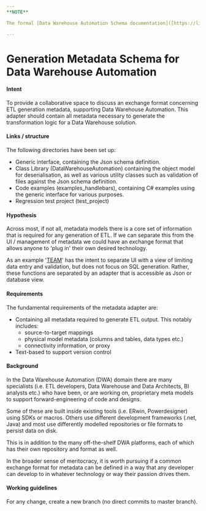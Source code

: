 ```yaml
---
**NOTE**

The formal [Data Warehouse Automation Schema documentation]([https://link-url-here.org](https://data-solution-automation-engine.github.io/data-warehouse-automation-metadata-schema/)) is now available on Github pages.

---
```


# Generation Metadata Schema for Data Warehouse Automation

#### Intent

To provide a collaborative space to discuss an exchange format concerning ETL generation metadata, supporting Data Warehouse Automation. This adapter should contain all metadata necessary to generate the transformation logic for a Data Warehouse solution.

#### Links / structure

The following directories have been set up:

* Generic interface, containing the Json schema definition.
* Class Library (DataWarehouseAutomation) containing the object model for deserialisation, as well as various utility classes such as validation of files against the Json schema definition.
* Code examples (examples_handlebars), containing C# examples using the generic interface for various purposes.
* Regression test project (test_project)

#### Hypothesis

Across most, if not all, metadata models there is a core set of information that is required for any generation of ETL. If we can separate this from the UI / management of metadata we could have an exchange format that allows anyone to 'plug in' their own desired technology.

As an example '[TEAM](https://github.com/RoelantVos/TEAM)' has the intent to separate UI with a view of limiting data entry and validation, but does not focus on SQL generation. Rather, these functions are separated by an adapter that is accessible as Json or database view.

#### Requirements

The fundamental requirements of the metadata adapter are:

- Containing all metadata required to generate ETL output. This notably includes:
  - source-to-target mappings
  - physical model metadata (columns and tables, data types etc.)
  - connectivity information, or proxy
- Text-based to support version control

#### Background

In the Data Warehouse Automation (DWA) domain there are many specialists (i.e. ETL developers, Data Warehouse and Data Architects, BI analysts etc.) who have been, or are working on, proprietary meta models to support forward-engineering of code and designs. 

Some of these are built inside existing tools (i.e. ERwin, Powerdesigner) using SDKs or macros. Others use different development frameworks (.net, Java) and most use differently modelled repositories or file formats to persist data on disk.

This is in addition to the many off-the-shelf DWA platforms, each of which has their own repository and format as well.

In the broader sense of meritocracy, it is worth pursuing if a common exchange format for metadata can be defined in a way that any developer can develop to in whatever technology or way their passion drives them.

#### Working guidelines

For any change, create a new branch (no direct commits to master branch).
